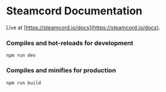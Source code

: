 # Steamcord Documentation

Live at [https://steamcord.io/docs](https://steamcord.io/docs).

### Compiles and hot-reloads for development
```
npm run dev
```

### Compiles and minifies for production
```
npm run build
```
